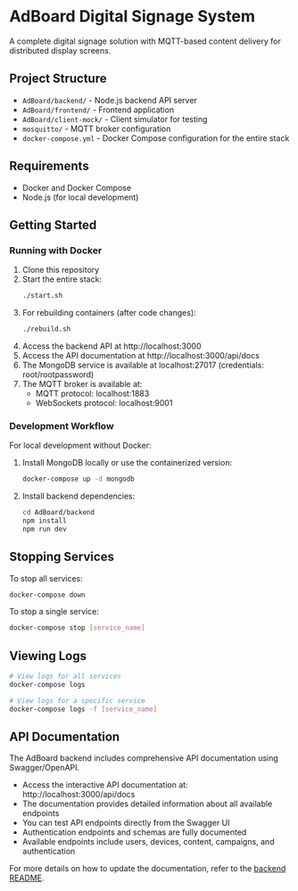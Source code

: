 # AdBoard Digital Signage System

A complete digital signage solution with MQTT-based content delivery for distributed display screens.

## Project Structure

- `AdBoard/backend/` - Node.js backend API server
- `AdBoard/frontend/` - Frontend application
- `AdBoard/client-mock/` - Client simulator for testing
- `mosquitto/` - MQTT broker configuration
- `docker-compose.yml` - Docker Compose configuration for the entire stack

## Requirements

- Docker and Docker Compose
- Node.js (for local development)

## Getting Started

### Running with Docker

1. Clone this repository
2. Start the entire stack:
   ```bash
   ./start.sh
   ```
3. For rebuilding containers (after code changes):
   ```bash
   ./rebuild.sh
   ```
4. Access the backend API at http://localhost:3000
5. Access the API documentation at http://localhost:3000/api/docs
6. The MongoDB service is available at localhost:27017 (credentials: root/rootpassword)
7. The MQTT broker is available at:
   - MQTT protocol: localhost:1883
   - WebSockets protocol: localhost:9001

### Development Workflow

For local development without Docker:

1. Install MongoDB locally or use the containerized version:

   ```bash
   docker-compose up -d mongodb
   ```

2. Install backend dependencies:
   ```bash
   cd AdBoard/backend
   npm install
   npm run dev
   ```

## Stopping Services

To stop all services:

```bash
docker-compose down
```

To stop a single service:

```bash
docker-compose stop [service_name]
```

## Viewing Logs

```bash
# View logs for all services
docker-compose logs

# View logs for a specific service
docker-compose logs -f [service_name]
```

## API Documentation

The AdBoard backend includes comprehensive API documentation using Swagger/OpenAPI. 

- Access the interactive API documentation at: http://localhost:3000/api/docs
- The documentation provides detailed information about all available endpoints
- You can test API endpoints directly from the Swagger UI
- Authentication endpoints and schemas are fully documented
- Available endpoints include users, devices, content, campaigns, and authentication

For more details on how to update the documentation, refer to the [backend README](AdBoard/backend/README.md#api-documentation).
